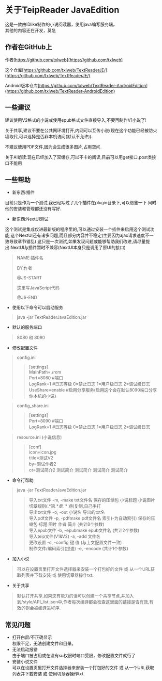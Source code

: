 # 关于TeipReader JavaEdition

这是一款由IDlike制作的小说阅读器，使用java编写服务端。<br>
其他的内容还在开发，莫急

## 作者在GitHub上

作者[https://github.com/txlweb](https://github.com/txlweb)

这个仓库[https://github.com/txlweb/TextReaderJE/](https://github.com/txlweb/TextReaderJE/)

Android版本仓库[https://github.com/txlweb/TextReader-AndroidEdition](https://github.com/txlweb/TextReader-AndroidEdition)

## 一些建议

建议使用V2格式的小说或使用epub格式文件直接导入,不要再制作V1小说了!

关于共享,建议不要在公共网环境打开,内网可以互传小说(现在这个功能已经被防火墙取代,可以选择是否非本机访问(默认不允许)).

不建议使用PDF文件,因为会生成很多图片,占用空间.

关于AI朗读:现在已经加入了双缓存,可以不卡的阅读,目前可以用get接口,post类接口不能用
## 一些帮助

* 新东西:插件

目前只是作为一个测试,我已经写过了几个插件在plugin目录下,可以借鉴一下.同时他的安装和管理都还没有写好.

* 新东西:NextUI测试

这个测试是集成仅进最新版的程序里的,可以通过安装一个插件来启用这个测试功能,这个NextUI还有诸多问题,而且部分内容并不稳定(主要因为ajax请求速度不一致导致章节错乱)
这只是一次测试,如果发现问题或能够帮助我们改进,请尽量提出.NextUI与插件暂时不兼容(NextUI本身只是调用了原UI的接口)

> NAME:插件名
> 
>  BY:作者
> 
>  @JS-START
> 
> 这里写JavaScript代码
> 
> @JS-END

* 使用以下命令可以启动服务

> java -jar TextReaderJavaEdition.jar

* 默认的服务端口

> 8080 和 8090

* 修改配置文件

> config.ini<br>
>> [settings]<br>
> > MainPath=./rom<br>
> > Port=8080 #端口<br>
> > LogRank=1 #日志等级 0=禁止日志 1=用户级日志 2=调试级日志<br>
> > UseShare=enable #启用分享服务(启用这个会在默认8090端口分享你本机的小说)<br>

> config_share.ini<br>
>> [settings]<br>
> > Port=8090 #端口<br>
> > LogRank=1 #日志等级 0=禁止日志 1=用户级日志 2=调试级日志<br>

> resource.ini (小说信息)<br>
>> [conf]<br>
> > icon=icon.jpg<br>
> > title=测试V2<br>
> > by=测试作者2<br>
> > ot=测试简介2 测试简介 测试简介 测试简介 测试简介<br>

* 命令行帮助

> java -jar TextReaderJavaEdition.jar
>> 导入txt文件 -m, -make txt文件名 保存的压缩包 小说标题 小说图片 切章规则(.*第.**章.* * )别复制,自己手打<br>
> 导出txt文件 -o, -out 小说名 导出的txt名<br>
> 导入pdf文件 -p, -pdfmake pdf文件名 索引(-为自动索引) 保存的压缩包 标题 图片 作者 简介 (共计8个参数)<br>
> 导入epub文件 -b, -epubmake epub文件名 (共计2个参数)<br>
> 导入teip文件(V1&V2) -a, -add 文件名<br>
> 更改设置 -c, -config 键 值 (与上文配置文件一致)<br>
> 制作文件/编码索引(提速) -e, -encode (共计1个参数)<br>

* 加入小说

> 可以在设置页里打开文件选择器来安装一个打包好的文件 或 从一个URL获取列表并下载安装 或 使用切章器操作txt.

* 关于共享

> 默认打开共享,如果您有能力的话可以创建一个共享节点,并加入到/style/API_list.json中,作者每次编译都会检查这里面的链接是否有效,有效的则会被编译进程序.

## 常见问题

* 打开白屏/不正确显示<br>
  权限不足，无法创建文件和目录。
* 无法启动报错<br>
  由于端口被占用或在没有su权限时端口受限，修改配置文件就行了
* 安装小说文件<br>
  可以在设置页里打开文件选择器来安装一个打包好的文件 或 从一个URL获取列表并下载安装 或 使用切章器操作txt.
